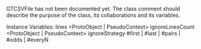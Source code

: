 GTCSVFile has not been documented yet. The class comment should describe the purpose of the class, its collaborations and its variables.

Instance Variables:
	lines	<ProtoObject | PseudoContext>
	ignoreLinesCount	<ProtoObject | PseudoContext>
	ignoreStrategy	#first | #last | #pairs | #odds | #everyN